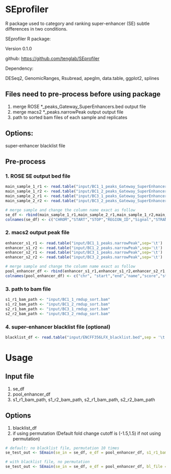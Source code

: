 # SEprofiler
R package used to category and ranking super-enhancer (SE) subtle differences in two conditions.

SEprofiler R package:

Version 0.1.0

github: https://github.com/tenglab/SEprofiler

Dependency:

DESeq2, GenomicRanges, Rsubread, apeglm, data.table, ggplot2, splines


## Files need to pre-process before using package                                                               
1. merge ROSE *_peaks_Gateway_SuperEnhancers.bed output file                                                 
2. merge macs2 *_peaks.narrowPeak output output file                                                         
3. path to sorted bam files of each sample and replicates                                                    
                                                                                                              
## Options:                                                                                                     
super-enhancer blacklist file                                                                                

## Pre-process
### 1. ROSE SE output bed file
```R
main_sample_1_r1 <- read.table("input/BC1_1_peaks_Gateway_SuperEnhancers.bed",sep='\t', header =F)
main_sample_1_r2 <- read.table("input/BC1_2_peaks_Gateway_SuperEnhancers.bed",sep='\t', header =F)
main_sample_2_r1 <- read.table("input/BC3_1_peaks_Gateway_SuperEnhancers.bed",sep='\t', header =F)
main_sample_2_r2 <- read.table("input/BC3_2_peaks_Gateway_SuperEnhancers.bed",sep='\t', header =F)

# merge sample and change the column name exact as follow
se_df <- rbind(main_sample_1_r1,main_sample_2_r1,main_sample_1_r2,main_sample_2_r2)
colnames(se_df) <- c("CHROM","START","STOP","REGION_ID","Signal","STRAND")
```

### 2. macs2 output peak file
```R
enhancer_s1_r1 <- read.table("input/BC1_1_peaks.narrowPeak",sep='\t')
enhancer_s1_r2 <- read.table("input/BC1_2_peaks.narrowPeak",sep='\t')
enhancer_s2_r1 <- read.table("input/BC3_1_peaks.narrowPeak",sep='\t')
enhancer_s2_r2 <- read.table("input/BC3_2_peaks.narrowPeak",sep='\t')

# merge sample and change the column name exact as follow
pool_enhancer_df <- rbind(enhancer_s1_r1,enhancer_s1_r2,enhancer_s2_r1,enhancer_s2_r2)
colnames(pool_enhancer_df) <- c("chr", "start","end","name","score","strand", "signalValue","pValue","qValue","peak")
```

### 3. path to bam file
```R
s1_r1_bam_path <- "input/BC1_1_rmdup_sort.bam"
s1_r2_bam_path <- "input/BC1_2_rmdup_sort.bam"
s2_r1_bam_path <- "input/BC3_1_rmdup_sort.bam"
s2_r2_bam_path <- "input/BC3_2_rmdup_sort.bam"
```

### 4. super-enhancer blacklist file (optional)
```R
blacklist_df <- read.table("input/ENCFF356LFX_blacklist.bed",sep = '\t')
```

# Usage
## Input file                                                                                                 
 1. se_df                                                                                                     
 2. pool_enhancer_df                                                                                          
 3. s1_r1_bam_path, s1_r2_bam_path, s2_r1_bam_path, s2_r2_bam_path                                             
                                                                                                              
## Options                                                                                                    
 1. blacklist_df                                                                                              
 2. if using permutation (Default fold change cutoff is (-1.5,1.5) if not using permutation)

```R
# default: no blacklist file, permutation 10 times
se_test_out <- SEmain(se_in = se_df, e_df = pool_enhancer_df, s1_r1_bam = s1_r1_bam_path, s1_r2_bam = s1_r2_bam_path, s2_r1_bam = s2_r1_bam_path, s2_r2_bam = s2_r2_bam_path)

# with blacklist file, no permutation
se_test_out <- SEmain(se_in = se_df, e_df = pool_enhancer_df, bl_file = blacklist_df,has_bl_file = TRUE, permut = FALSE,s1_r1_bam = s1_r1_bam_path, s1_r2_bam = s1_r2_bam_path,s2_r1_bam = s2_r1_bam_path, s2_r2_bam = s2_r2_bam_path)
```
